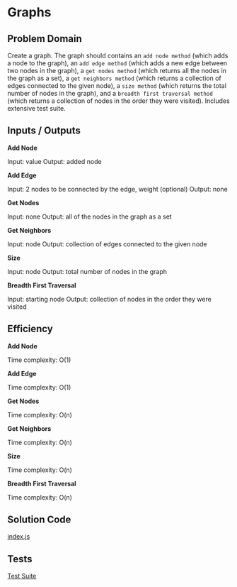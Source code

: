 # Graphs

## Problem Domain
Create a graph. The graph should contains an `add node method` (which adds a node to the graph), an `add edge method` (which adds a new edge between two nodes in the graph), a `get nodes method` (which returns all the nodes in the graph as a set), a `get neighbors method` (which returns a collection of edges connected to the given node), a `size method` (which returns the total number of nodes in the graph), and a `breadth first traversal method` (which returns a collection of nodes in the order they were visited). Includes extensive test suite.

## Inputs / Outputs

**Add Node**

Input: value
Output: added node

**Add Edge**

Input: 2 nodes to be connected by the edge, weight (optional)
Output: none

**Get Nodes**

Input: none
Output: all of the nodes in the graph as a set

**Get Neighbors**

Input: node
Output: collection of edges connected to the given node

**Size**

Input: node
Output: total number of nodes in the graph

**Breadth First Traversal**

Input: starting node
Output: collection of nodes in the order they were visited


## Efficiency

**Add Node**

Time complexity: O(1)  

**Add Edge**

Time complexity: O(1)  

**Get Nodes**

Time complexity: O(n)  

**Get Neighbors**

Time complexity: O(n)

**Size**

Time complexity: O(n)

**Breadth First Traversal**

Time complexity: O(n)

## Solution Code

[index.js](./graph.js)


## Tests

[Test Suite](./__tests__/graph.test.js)